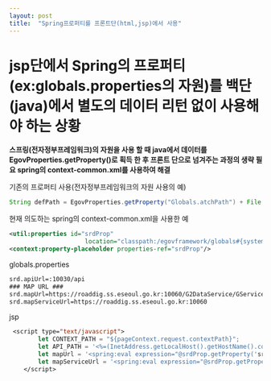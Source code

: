 ```yaml
---
layout: post
title:  "Spring프로퍼티를 프론트단(html,jsp)에서 사용"
---
```


# jsp단에서 Spring의 프로퍼티(ex:globals.properties의 자원)를 백단(java)에서 별도의 데이터 리턴 없이 사용해야 하는 상황

**스프링(전자정부프레임워크)의 자원을 사용 할 때 java에서 
데이터를 EgovProperties.getProperty()로 획득 한 후 프론트 단으로 넘겨주는 과정의 생략 필요
spring의 context-common.xml를 사용하여 해결**



기존의 프로퍼티 사용(전자정부프레임워크의 자원 사용의 예)

```java
String defPath = EgovProperties.getProperty("Globals.atchPath") + File.separato+ cal.get(Calendar.YEAR) + File.separator+ (cal.get(Calendar.MONTH) + 1) + File.separator+ AtchEnum.PRMISN + File.separator + infoVO.getMappingIdRewrite();
```

현재 의도하는 spring의 context-common.xml을 사용한 예

```xml
<util:properties id="srdProp"
                     location="classpath:/egovframework/globals#{systemProperties['spring.profiles.active'] eq null?'':'-dev'}.properties"/>
<context:property-placeholder properties-ref="srdProp"/>
```

globals.properties
```xml
srd.apiUrl=:10030/api
### MAP URL ###
srd.mapUrl=https://roaddig.ss.eseoul.go.kr:10060/G2DataService/GService
srd.mapServiceUrl=https://roaddig.ss.eseoul.go.kr:10060
```

jsp
```jsp
 <script type="text/javascript">
        let CONTEXT_PATH = "${pageContext.request.contextPath}";
        let API_PATH = '<%=(InetAddress.getLocalHost().getHostName().contains("roaddig"))?"https://"+InetAddress.getLocalHost().getHostName()+EgovProperties.getProperty("srd.apiUrl"):EgovProperties.getProperty("srd.apiUrl")%>';
        let mapUrl = '<spring:eval expression="@srdProp.getProperty('srd.mapUrl')"/>';
        let mapServiceUrl = '<spring:eval expression="@srdProp.getProperty('srd.mapServiceUrl')"/>';
    </script>
```




    
                
